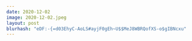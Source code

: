 ```yaml
---
date: 2020-12-02
image: 2020-12-02.jpeg
layout: post
blurhash: "eDF:-{=d03EhyC-AoLS#ayjF0gEh~U$$MeJ8WBRQofXS-o$gIBNcxu"
---
```



